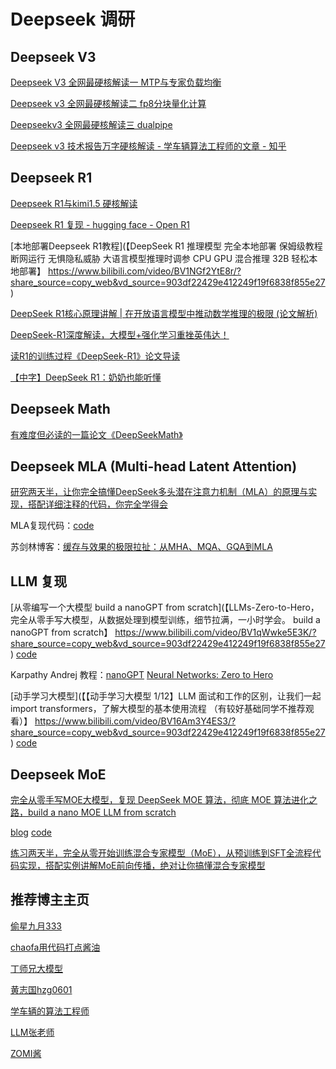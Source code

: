 # Deepseek 调研

## Deepseek V3

[Deepseek V3 全网最硬核解读一   MTP与专家负载均衡](https://www.bilibili.com/video/BV18zcme1ELC/?share_source=copy_web&vd_source=903df22429e412249f19f6838f855e27)

[Deepseek v3 全网最硬核解读二    fp8分块量化计算](https://www.bilibili.com/video/BV1XocqepEsv/?share_source=copy_web&vd_source=903df22429e412249f19f6838f855e27)

[Deepseekv3 全网最硬核解读三  dualpipe](https://www.bilibili.com/video/BV1mJwEefEFz/?share_source=copy_web&vd_source=903df22429e412249f19f6838f855e27)

[Deepseek v3 技术报告万字硬核解读 - 学车辆算法工程师的文章 - 知乎](https://zhuanlan.zhihu.com/p/16323685381)

## Deepseek R1

[Deepseek R1与kimi1.5 硬核解读](https://www.bilibili.com/video/BV1vsFte8EmN/?share_source=copy_web&vd_source=903df22429e412249f19f6838f855e27)

[Deepseek R1 复现 - hugging face - Open R1](https://github.com/huggingface/open-r1)

[本地部署Deepseek R1教程](【DeepSeek R1 推理模型 完全本地部署 保姆级教程 断网运行 无惧隐私威胁 大语言模型推理时调参 CPU GPU 混合推理 32B 轻松本地部署】 https://www.bilibili.com/video/BV1NGf2YtE8r/?share_source=copy_web&vd_source=903df22429e412249f19f6838f855e27)

[DeepSeek R1核心原理讲解 | 在开放语言模型中推动数学推理的极限 (论文解析)](https://www.bilibili.com/video/BV1U6fyY8Egc/?share_source=copy_web&vd_source=903df22429e412249f19f6838f855e27)

[DeepSeek-R1深度解读，大模型+强化学习重挫英伟达！](https://www.bilibili.com/video/BV1dHw4e8E3e/?share_source=copy_web&vd_source=903df22429e412249f19f6838f855e27)

[读R1的训练过程《DeepSeek-R1》论文导读](https://www.bilibili.com/video/BV1EmF9e6EdG/?share_source=copy_web&vd_source=903df22429e412249f19f6838f855e27)

[【中字】DeepSeek R1：奶奶也能听懂](https://www.bilibili.com/video/BV12ufWYwEyX/?share_source=copy_web&vd_source=903df22429e412249f19f6838f855e27)

## Deepseek Math

[有难度但必读的一篇论文《DeepSeekMath》](https://www.bilibili.com/video/BV1qUFMeGE2q/?share_source=copy_web&vd_source=903df22429e412249f19f6838f855e27)

## Deepseek MLA (Multi-head Latent Attention)

[研究两天半，让你完全搞懂DeepSeek多头潜在注意力机制（MLA）的原理与实现，搭配详细注释的代码，你完全学得会](https://www.bilibili.com/video/BV1wVfGYfEq9/?share_source=copy_web&vd_source=903df22429e412249f19f6838f855e27)

MLA复现代码：[code](https://github.com/wyf3/llm_related/tree/main/deepseek_learn)

苏剑林博客：[缓存与效果的极限拉扯：从MHA、MQA、GQA到MLA](https://spaces.ac.cn/archives/10091)

## LLM 复现

[从零编写一个大模型 build a nanoGPT from scratch](【LLMs-Zero-to-Hero，完全从零手写大模型，从数据处理到模型训练，细节拉满，一小时学会。 build a nanoGPT from scratch】 https://www.bilibili.com/video/BV1qWwke5E3K/?share_source=copy_web&vd_source=903df22429e412249f19f6838f855e27)  [code](https://github.com/bbruceyuan/LLMs-Zero-to-Hero/blob/master/src/video/build_gpt.ipynb)

Karpathy Andrej 教程：[nanoGPT](https://github.com/karpathy/nanoGPT)  [Neural Networks: Zero to Hero](https://karpathy.ai/zero-to-hero.html)

[动手学习大模型](【【动手学习大模型 1/12】LLM 面试和工作的区别，让我们一起 import transformers，了解大模型的基本使用流程 （有较好基础同学不推荐观看）】 https://www.bilibili.com/video/BV16Am3Y4ES3/?share_source=copy_web&vd_source=903df22429e412249f19f6838f855e27)  [code](https://github.com/bbruceyuan/Hands-On-Large-Language-Models-CN)

## Deepseek MoE

[完全从零手写MOE大模型，复现 DeepSeek MOE 算法，彻底 MOE 算法进化之路，build a nano MOE LLM from scratch](https://www.bilibili.com/video/BV1ZbFpeHEYr/?share_source=copy_web&vd_source=903df22429e412249f19f6838f855e27)

[blog](https://bruceyuan.com/llms-zero-to-hero/the-way-of-moe-model-evolution.html) [code](https://github.com/bbruceyuan/LLMs-Zero-to-Hero/blob/master/src/video/build_moe_model.ipynb)

[练习两天半，完全从零开始训练混合专家模型（MoE），从预训练到SFT全流程代码实现，搭配实例讲解MoE前向传播，绝对让你搞懂混合专家模型](https://www.bilibili.com/video/BV1garHYdEoN/?share_source=copy_web&vd_source=903df22429e412249f19f6838f855e27)

## 推荐博主主页

[偷星九月333](https://space.bilibili.com/349950942)

[chaofa用代码打点酱油](https://space.bilibili.com/12420432)

[丁师兄大模型](https://space.bilibili.com/3546618599049530/upload/video)

[黄志国hzg0601](https://space.bilibili.com/286387578/upload/video)

[学车辆的算法工程师](https://space.bilibili.com/669720247)

[LLM张老师](https://space.bilibili.com/3546611527453161)

[ZOMI酱](https://space.bilibili.com/517221395)

